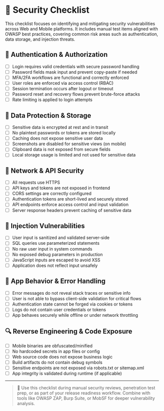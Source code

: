 # 🔐 Security Checklist

This checklist focuses on identifying and mitigating security vulnerabilities across Web and Mobile platforms. It includes manual test items aligned with OWASP best practices, covering common risk areas such as authentication, data storage, and injection threats.

## 🔑 Authentication & Authorization

- [ ] Login requires valid credentials with secure password handling  
- [ ] Password fields mask input and prevent copy-paste if needed  
- [ ] MFA/2FA workflows are functional and correctly enforced  
- [ ] User roles are enforced via access control (RBAC)  
- [ ] Session termination occurs after logout or timeout  
- [ ] Password reset and recovery flows prevent brute-force attacks  
- [ ] Rate limiting is applied to login attempts

## 💾 Data Protection & Storage

- [ ] Sensitive data is encrypted at rest and in transit  
- [ ] No plaintext passwords or tokens are stored locally  
- [ ] Caching does not expose sensitive user data  
- [ ] Screenshots are disabled for sensitive views (on mobile)  
- [ ] Clipboard data is not exposed from secure fields  
- [ ] Local storage usage is limited and not used for sensitive data

## 📡 Network & API Security

- [ ] All requests use HTTPS  
- [ ] API keys and tokens are not exposed in frontend  
- [ ] CORS settings are correctly configured  
- [ ] Authentication tokens are short-lived and securely stored  
- [ ] API endpoints enforce access control and input validation  
- [ ] Server response headers prevent caching of sensitive data

## 🧪 Injection Vulnerabilities

- [ ] User input is sanitized and validated server-side  
- [ ] SQL queries use parameterized statements  
- [ ] No raw user input in system commands  
- [ ] No exposed debug parameters in production  
- [ ] JavaScript inputs are escaped to avoid XSS  
- [ ] Application does not reflect input unsafely

## 🧼 App Behavior & Error Handling

- [ ] Error messages do not reveal stack traces or sensitive info  
- [ ] User is not able to bypass client-side validation for critical flows  
- [ ] Authentication state cannot be forged via cookies or tokens  
- [ ] Logs do not contain user credentials or tokens  
- [ ] App behaves securely while offline or under network throttling

## 🔍 Reverse Engineering & Code Exposure

- [ ] Mobile binaries are obfuscated/minified  
- [ ] No hardcoded secrets in app files or config  
- [ ] Web source code does not expose business logic  
- [ ] Build artifacts do not contain debug symbols  
- [ ] Sensitive endpoints are not exposed via robots.txt or sitemap.xml  
- [ ] App integrity is validated during runtime (if applicable)

---

> 🧠 Use this checklist during manual security reviews, penetration test prep, or as part of your release readiness workflow. Combine with tools like OWASP ZAP, Burp Suite, or MobSF for deeper vulnerability analysis.